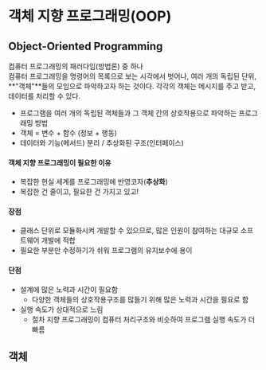 # 객체 지향 프로그래밍(OOP)
## Object-Oriented Programming  
컴퓨터 프로그래밍의 패러다임(방법론) 중 하나  
컴퓨터 프로그래밍을 명령어의 목록으로 보는 시각에서 벗어나, 여러 개의 독립된 단위, **"객체"**들의 모임으로 파악하고자 하는 것이다. 각각의 객체는 메시지를 주고 받고, 데이터를 처리할 수 있다. 

- 프로그램을 여러 개의 독립된 객체들과 그 객체 간의 상호작용으로 파악하는 프로그래밍 방법
- 객체 = 변수 + 함수  (정보 + 행동)
- 데이터와 기능(메서드) 분리 / 추상화된 구조(인터페이스)

#### 객체 지향 프로그래밍이 필요한 이유
- 복잡한 현실 세계를 프로그래밍에 반영코자(**추상화**)
- 복잡한 건 줄이고, 필요한 건 가지고 있고! 

#### 장점
- 클래스 단위로 모듈화시켜 개발할 수 있으므로, 많은 인원이 참여하는 대규모 소프트웨어 개발에 적합
- 필요한 부분만 수정하기가 쉬워 프로그램의 유지보수에 용이
#### 단점
- 설계에 많은 노력과 시간이 필요함
    - 다양한 객체들의 상호작용구조를 많들기 위해 많은 노력과 시간을 필요로 함
- 실행 속도가 상대적으로 느림
    - 절차 지향 프로그래밍이 컴퓨터 처리구조와 비슷하여 프로그램 실행 속도가 더 빠름

## 객체
